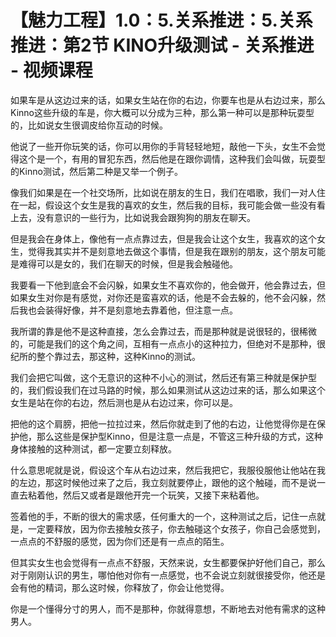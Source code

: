# 【魅力工程】1.0：5.关系推进：5.关系推进：第2节 KINO升级测试 - 关系推进 - 视频课程

如果车是从这边过来的话，如果女生站在你的右边，你要车也是从右边过来，那么Kinno这些升级的车是，你大概可以分成为三种，那么第一种可以是那种玩耍型的，比如说女生很调皮给你互动的时候。

他说了一些开你玩笑的话，你可以用你的手背轻轻地短，敲他一下头，女生不会觉得这个是一个，有用的冒犯东西，然后他是在跟你调情，这种我们会叫做，玩耍型的Kinno测试，然后第二种是又举一个例子。

像我们如果是在一个社交场所，比如说在朋友的生日，我们在唱歌，我们一对人住在一起，假设这个女生是我的喜欢的女生，然后我的目标，我可能会做一些没有看上去，没有意识的一些行为，比如说我会跟狗狗的朋友在聊天。

但是我会在身体上，像他有一点点靠过去，但是我会让这个女生，我喜欢的这个女生，觉得我其实并不是刻意地去做这个事情，但是我在跟别的朋友，这个朋友可能是难得可以是女的，我们在聊天的时候，但是我会触碰他。

我要看一下他到底会不会闪躲，如果女生不喜欢你的，他会做开，他会靠过去，但如果女生对你是有感觉，对你还是蛮喜欢的话，他是不会去躲的，他不会闪躲，然后我也会装得好像，并不是刻意地去靠着他，但注意一点。

我所谓的靠是他不是这种直接，怎么会靠过去，而是那种就是说很轻的，很稀微的，可能是我们的这个角之间，互相有一点点小的这种拉力，但绝对不是那种，很纪所的整个靠过去，那这种，这种Kinno的测试。

我们会把它叫做，这个无意识的这种不小心的测试，然后还有第三种就是保护型的，我们假设我们在过马路的时候，那么如果测试从这边过来的话，那么如果这个女生是站在你的右边，然后测也是从右边过来，你可以是。

把他的这个肩膀，把他一拉拉过来，然后你就走到了他的右边，让他觉得你是在保护他，那么这些是保护型Kinno，但是注意一点是，不管这三种升级的方式，这种身体接触的这种测试，都一定要立刻释放。

什么意思呢就是说，假设这个车从右边过来，然后我把它，我服役服他让他站在我的左边，那这时候他过来了之后，我立刻就要停止，跟他的这个触碰，而不是说一直去粘着他，然后又或者是跟他开完一个玩笑，又接下来粘着他。

签着他的手，不断的很大的需求感，任何重大的一个，这种测试之后，记住一点就是，一定要释放，因为你去接触女孩子，你去触碰这个女孩子，你自己会感觉到，一点点的不舒服的感觉，因为你们还是有一点点的陌生。

但其实女生也会觉得有一点点不舒服，天然来说，女生都要保护好他们自己，那么对于刚刚认识的男生，哪怕他对你有一点感觉，也不会说立刻就很接受你，他还是会有他的精词，那么这时候，你释放了，你会让他觉得。

你是一个懂得分寸的男人，而不是那种，你就得意想，不断地去对他有需求的这种男人。